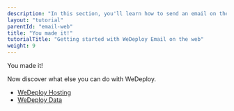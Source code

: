 ```yaml
---
description: "In this section, you'll learn how to send an email on the web using the WeDeploy API Client."
layout: "tutorial"
parentId: "email-web"
title: "You made it!"
tutorialTitle: "Getting started with WeDeploy Email on the web"
weight: 9
---
```


<div class="notfound">
	<div class="notfound-icon">
		<span class="icon-16-thumb-up"></span>
	</div>
	<p class="notfound-text">You made it!</p>
	<p>Now discover what else you can do with WeDeploy.</p>
	<ul class="checklist">
		<li><a href="/tutorials/hosting/get-started.html">WeDeploy Hosting</a></li>
		<li><a href="/tutorials/data-web/get-started.html">WeDeploy Data</a></li>
	</ul>
</div>
